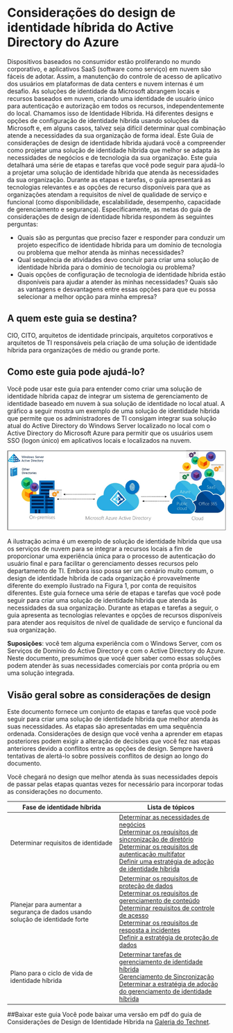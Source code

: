 <properties
	pageTitle="Visão geral das considerações do design de identidade híbrida do Active Directory do Azure | Microsoft Azure"
	description="Visão geral e mapa de conteúdo do guia de considerações de design de identidade híbrida"
	documentationCenter=""
	services="active-directory"
	authors="yuridio"
	manager="stevenpo"
	editor=""/>

<tags
	ms.service="active-directory"
	ms.devlang="na"
	ms.topic="article"
    ms.tgt_pltfrm="na"
    ms.workload="identity" 
	ms.date="11/24/2015"
	ms.author="yuridio"/>

# Considerações do design de identidade híbrida do Active Directory do Azure

Dispositivos baseados no consumidor estão proliferando no mundo corporativo, e aplicativos SaaS (software como serviço) em nuvem são fáceis de adotar. Assim, a manutenção do controle de acesso de aplicativo dos usuários em plataformas de data centers e nuvem internas é um desafio. As soluções de identidade da Microsoft abrangem locais e recursos baseados em nuvem, criando uma identidade de usuário único para autenticação e autorização em todos os recursos, independentemente do local. Chamamos isso de Identidade Híbrida. Há diferentes designs e opções de configuração de identidade híbrida usando soluções da Microsoft e, em alguns casos, talvez seja difícil determinar qual combinação atende a necessidades da sua organização de forma ideal. Este Guia de considerações de design de identidade híbrida ajudará você a compreender como projetar uma solução de identidade híbrida que melhor se adapta às necessidades de negócios e de tecnologia da sua organização. Este guia detalhará uma série de etapas e tarefas que você pode seguir para ajudá-lo a projetar uma solução de identidade híbrida que atenda às necessidades da sua organização. Durante as etapas e tarefas, o guia apresentará as tecnologias relevantes e as opções de recurso disponíveis para que as organizações atendam a requisitos de nível de qualidade de serviço e funcional (como disponibilidade, escalabilidade, desempenho, capacidade de gerenciamento e segurança). Especificamente, as metas do guia de considerações de design de identidade híbrida respondem às seguintes perguntas:

- Quais são as perguntas que preciso fazer e responder para conduzir um projeto específico de identidade híbrida para um domínio de tecnologia ou problema que melhor atenda às minhas necessidades?
- Qual sequência de atividades devo concluir para criar uma solução de identidade híbrida para o domínio de tecnologia ou problema? 
- Quais opções de configuração de tecnologia de identidade híbrida estão disponíveis para ajudar a atender às minhas necessidades? Quais são as vantagens e desvantagens entre essas opções para que eu possa selecionar a melhor opção para minha empresa?


## A quem este guia se destina?
 CIO, CITO, arquitetos de identidade principais, arquitetos corporativos e arquitetos de TI responsáveis pela criação de uma solução de identidade híbrida para organizações de médio ou grande porte.

## Como este guia pode ajudá-lo? 
Você pode usar este guia para entender como criar uma solução de identidade híbrida capaz de integrar um sistema de gerenciamento de identidade baseado em nuvem à sua solução de identidade no local atual. A gráfico a seguir mostra um exemplo de uma solução de identidade híbrida que permite que os administradores de TI consigam integrar sua solução atual do Active Directory do Windows Server localizado no local com o Active Directory do Microsoft Azure para permitir que os usuários usem SSO (logon único) em aplicativos locais e localizados na nuvem.

![](./media/hybrid-id-design-considerations/hybridID-example.png)


A ilustração acima é um exemplo de solução de identidade híbrida que usa os serviços de nuvem para se integrar a recursos locais a fim de proporcionar uma experiência única para o processo de autenticação do usuário final e para facilitar o gerenciamento desses recursos pelo departamento de TI. Embora isso possa ser um cenário muito comum, o design de identidade híbrida de cada organização é provavelmente diferente do exemplo ilustrado na Figura 1, por conta de requisitos diferentes. Este guia fornece uma série de etapas e tarefas que você pode seguir para criar uma solução de identidade híbrida que atenda às necessidades da sua organização. Durante as etapas e tarefas a seguir, o guia apresenta as tecnologias relevantes e opções de recursos disponíveis para atender aos requisitos de nível de qualidade de serviço e funcional da sua organização.

**Suposições**: você tem alguma experiência com o Windows Server, com os Serviços de Domínio do Active Directory e com o Active Directory do Azure. Neste documento, presumimos que você quer saber como essas soluções podem atender às suas necessidades comerciais por conta própria ou em uma solução integrada.

## Visão geral sobre as considerações de design
Este documento fornece um conjunto de etapas e tarefas que você pode seguir para criar uma solução de identidade híbrida que melhor atenda às suas necessidades. As etapas são apresentadas em uma sequência ordenada. Considerações de design que você venha a aprender em etapas posteriores podem exigir a alteração de decisões que você fez nas etapas anteriores devido a conflitos entre as opções de design. Sempre haverá tentativas de alertá-lo sobre possíveis conflitos de design ao longo do documento.

Você chegará no design que melhor atenda às suas necessidades depois de passar pelas etapas quantas vezes for necessário para incorporar todas as considerações no documento.

| Fase de identidade híbrida | Lista de tópicos |
|-------------------------------------------------------------------|--------------------------------------------------------------------------------------------------------------------------------------------------------------------------------------------------|
| Determinar requisitos de identidade | [Determinar as necessidades de negócios](active-directory-hybrid-identity-design-considerations-business-needs.md)<br> [Determinar os requisitos de sincronização de diretório](active-directory-hybrid-identity-design-considerations-directory-sync-requirements.md)<br> [Determinar os requisitos de autenticação multifator](active-directory-hybrid-identity-design-considerations-multifactor-auth-requirements.md)<br> [Definir uma estratégia de adoção de identidade híbrida](active-directory-hybrid-identity-design-considerations-identity-adoption-strategy.md) |
| Planejar para aumentar a segurança de dados usando solução de identidade forte | [Determinar os requisitos de proteção de dados](active-directory-hybrid-identity-design-considerations-dataprotection-requirements.md) <br> [Determinar os requisitos de gerenciamento de conteúdo](active-directory-hybrid-identity-design-considerations-contentmgt-requirements.md)<br> [Determinar requisitos de controle de acesso](active-directory-hybrid-identity-design-considerations-accesscontrol-requirements.md)<br> [Determinar os requisitos de resposta a incidentes](active-directory-hybrid-identity-design-considerations-incident-response-requirements.md) <br> [Definir a estratégia de proteção de dados](active-directory-hybrid-identity-design-considerations-data-protection-strategy.md) |
| Plano para o ciclo de vida de identidade híbrida | [Determinar tarefas de gerenciamento de identidade híbrida](active-directory-hybrid-identity-design-considerations-hybridId-management-tasks.md) <br> [Gerenciamento de Sincronização](active-directory-hybrid-identity-design-considerations-hybridId-management-tasks.md)<br> [Determinar a estratégia de adoção do gerenciamento de identidade híbrida](active-directory-hybrid-identity-design-considerations-lifecycle-adoption-strategy.md) |     


##Baixar este guia
Você pode baixar uma versão em pdf do guia de Considerações de Design de Identidade Híbrida na [Galeria do Technet](https://gallery.technet.microsoft.com/Azure-Hybrid-Identity-b06c8288).

                                                             

<!---HONumber=AcomDC_1203_2015-->
